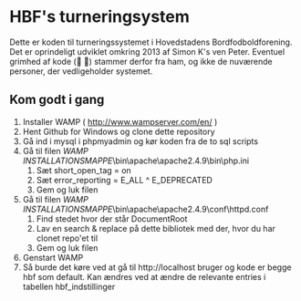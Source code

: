 # HBF's turneringsystem

Dette er koden til turneringssystemet i Hovedstadens Bordfodboldforening. Det er oprindeligt udviklet omkring 2013 af Simon K's ven Peter. Eventuel grimhed af kode (:poop: :poop:) stammer derfor fra ham, og ikke de nuværende personer, der vedligeholder systemet.

## Kom godt i gang

1. Installer WAMP ( http://www.wampserver.com/en/ )
2. Hent Github for Windows og clone dette repository
3. Gå ind i mysql i phpmyadmin og kør koden fra de to sql scripts
4. Gå til filen *WAMP INSTALLATIONSMAPPE*\bin\apache\apache2.4.9\bin\php.ini
	1. Sæt short_open_tag = on
	2. Sæt error_reporting = E_ALL ^ E_DEPRECATED
	3. Gem og luk filen
5. Gå til filen *WAMP INSTALLATIONSMAPPE*\bin\apache\apache2.4.9\conf\httpd.conf
	1. Find stedet hvor der står DocumentRoot
	2. Lav en search & replace på dette bibliotek med der, hvor du har clonet repo'et til
	3. Gem og luk filen
6. Genstart WAMP
7. Så burde det køre ved at gå til http://localhost bruger og kode er begge hbf som default. Kan ændres ved at ændre de relevante entries i tabellen hbf_indstillinger